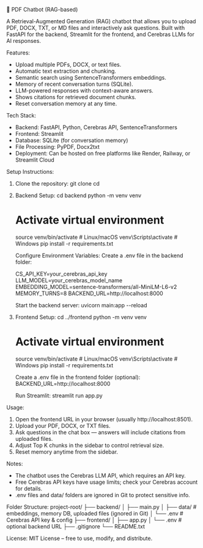 🧠 PDF Chatbot (RAG-based)

A Retrieval-Augmented Generation (RAG) chatbot that allows you to upload PDF, DOCX, TXT, or MD files and interactively ask questions. Built with FastAPI for the backend, Streamlit for the frontend, and Cerebras LLMs for AI responses.

Features:
- Upload multiple PDFs, DOCX, or text files.
- Automatic text extraction and chunking.
- Semantic search using SentenceTransformers embeddings.
- Memory of recent conversation turns (SQLite).
- LLM-powered responses with context-aware answers.
- Shows citations for retrieved document chunks.
- Reset conversation memory at any time.

Tech Stack:
- Backend: FastAPI, Python, Cerebras API, SentenceTransformers
- Frontend: Streamlit
- Database: SQLite (for conversation memory)
- File Processing: PyPDF, Docx2txt
- Deployment: Can be hosted on free platforms like Render, Railway, or Streamlit Cloud

Setup Instructions:

1. Clone the repository:
   git clone <your-repo-url>
   cd <your-repo>

2. Backend Setup:
   cd backend
   python -m venv venv
   # Activate virtual environment
   source venv/bin/activate      # Linux/macOS
   venv\Scripts\activate         # Windows
   pip install -r requirements.txt

   Configure Environment Variables:
   Create a .env file in the backend folder:

   CS_API_KEY=your_cerebras_api_key
   LLM_MODEL=your_cerebras_model_name
   EMBEDDING_MODEL=sentence-transformers/all-MiniLM-L6-v2
   MEMORY_TURNS=8
   BACKEND_URL=http://localhost:8000

   Start the backend server:
   uvicorn main:app --reload

3. Frontend Setup:
   cd ../frontend
   python -m venv venv
   # Activate virtual environment
   source venv/bin/activate      # Linux/macOS
   venv\Scripts\activate         # Windows
   pip install -r requirements.txt

   Create a .env file in the frontend folder (optional):
   BACKEND_URL=http://localhost:8000

   Run Streamlit:
   streamlit run app.py

Usage:
1. Open the frontend URL in your browser (usually http://localhost:8501).
2. Upload your PDF, DOCX, or TXT files.
3. Ask questions in the chat box — answers will include citations from uploaded files.
4. Adjust Top K chunks in the sidebar to control retrieval size.
5. Reset memory anytime from the sidebar.

Notes:
- The chatbot uses the Cerebras LLM API, which requires an API key.
- Free Cerebras API keys have usage limits; check your Cerebras account for details.
- .env files and data/ folders are ignored in Git to protect sensitive info.

Folder Structure:
project-root/
├── backend/
│   ├── main.py
│   ├── data/          # embeddings, memory DB, uploaded files (ignored in Git)
│   └── .env           # Cerebras API key & config
├── frontend/
│   ├── app.py
│   └── .env           # optional backend URL
├── .gitignore
└── README.txt

License:
MIT License – free to use, modify, and distribute.

